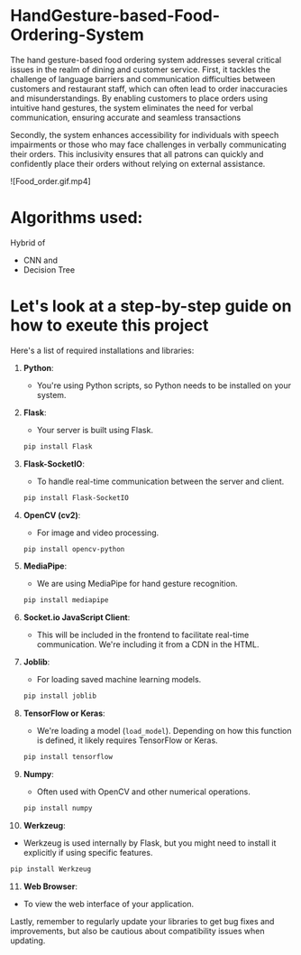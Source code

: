 # HandGesture-based-Food-Ordering-System
The hand gesture-based food ordering system addresses
several critical issues in the realm of dining and customer
service. First, it tackles the challenge of language barriers
and communication difficulties between customers and
restaurant staff, which can often lead to order inaccuracies
and misunderstandings. By enabling customers to place
orders using intuitive hand gestures, the system eliminates
the need for verbal communication, ensuring accurate and
seamless transactions
      
Secondly, the system enhances accessibility for
individuals with speech impairments or those who may face
challenges in verbally communicating their orders. This
inclusivity ensures that all patrons can quickly and
confidently place their orders without relying on external
assistance. 

![Food_order.gif.mp4]

# Algorithms used:
Hybrid of
-  CNN and
- Decision Tree
# Let's look at a step-by-step guide on how to exeute this project
Here's a list of required installations and libraries:

1. **Python**:
   - You're using Python scripts, so Python needs to be installed on your system.

2. **Flask**:
   - Your server is built using Flask.
   ```bash
   pip install Flask
   ```

3. **Flask-SocketIO**:
   - To handle real-time communication between the server and client.
   ```bash
   pip install Flask-SocketIO
   ```

4. **OpenCV (cv2)**:
   - For image and video processing.
   ```bash
   pip install opencv-python
   ```

5. **MediaPipe**:
   - We are using MediaPipe for hand gesture recognition.
   ```bash
   pip install mediapipe
   ```

6. **Socket.io JavaScript Client**:
   - This will be included in the frontend to facilitate real-time communication. We're including it from a CDN in the HTML.

7. **Joblib**:
   - For loading saved machine learning models.
   ```bash
   pip install joblib
   ```

8. **TensorFlow or Keras**:
   - We're loading a model (`load_model`). Depending on how this function is defined, it likely requires TensorFlow or Keras. 
   ```bash
   pip install tensorflow
   ```

9. **Numpy**:
   - Often used with OpenCV and other numerical operations.
   ```bash
   pip install numpy
   ```

10. **Werkzeug**:
   - Werkzeug is used internally by Flask, but you might need to install it explicitly if using specific features.
   ```bash
   pip install Werkzeug
   ```

11. **Web Browser**:
   - To view the web interface of your application.


Lastly, remember to regularly update your libraries to get bug fixes and improvements, but also be cautious about compatibility issues when updating.

